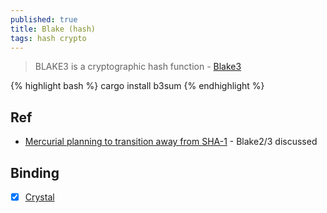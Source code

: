 ```yaml
---
published: true
title: Blake (hash)
tags: hash crypto
---
```

> BLAKE3 is a cryptographic hash function - [Blake3](https://github.com/BLAKE3-team/BLAKE3)

{% highlight bash %}
cargo install b3sum
{% endhighlight %}

## Ref
- [Mercurial planning to transition away from SHA-1](https://lwn.net/Articles/832111/) - Blake2/3 discussed

## Binding
- [x] [Crystal](https://github.com/didactic-drunk/blake3.cr)
